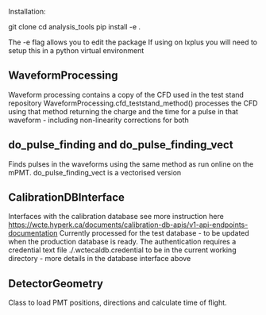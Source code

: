 Installation:

git clone <git repo location>
cd analysis_tools
pip install -e .

The -e flag allows you to edit the package 
If using on lxplus you will need to setup this in a python virtual environment 

##  WaveformProcessing

Waveform processing contains a copy of the CFD used in the test stand repository
WaveformProcessing.cfd_teststand_method() processes the CFD using that method returning 
the charge and the time for a pulse in that waveform - including non-linearity corrections 
for both

## do_pulse_finding and do_pulse_finding_vect

Finds pulses in the waveforms using the same method as run online on the mPMT. do_pulse_finding_vect is
a vectorised version

## CalibrationDBInterface

Interfaces with the calibration database see more instruction here
https://wcte.hyperk.ca/documents/calibration-db-apis/v1-api-endpoints-documentation
Currently processed for the test database - to be updated when the production database 
is ready. The authentication requires a credential text file ./.wctecaldb.credential 
to be in the current working directory - more details in the database interface above

## DetectorGeometry

Class to load PMT positions, directions and calculate time of flight.



